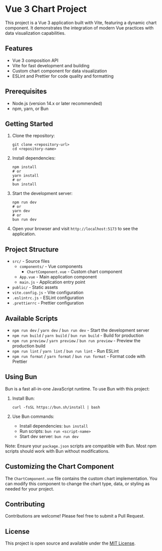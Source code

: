 # Vue 3 Chart Project

This project is a Vue 3 application built with Vite, featuring a dynamic chart component. It demonstrates the integration of modern Vue practices with data visualization capabilities.

## Features

- Vue 3 composition API
- Vite for fast development and building
- Custom chart component for data visualization
- ESLint and Prettier for code quality and formatting

## Prerequisites

- Node.js (version 14.x or later recommended)
- npm, yarn, or Bun

## Getting Started

1. Clone the repository:

   ```
   git clone <repository-url>
   cd <repository-name>
   ```

2. Install dependencies:

   ```
   npm install
   # or
   yarn install
   # or
   bun install
   ```

3. Start the development server:

   ```
   npm run dev
   # or
   yarn dev
   # or
   bun run dev
   ```

4. Open your browser and visit `http://localhost:5173` to see the application.

## Project Structure

- `src/` - Source files
  - `components/` - Vue components
    - `ChartComponent.vue` - Custom chart component
  - `App.vue` - Main application component
  - `main.js` - Application entry point
- `public/` - Static assets
- `vite.config.js` - Vite configuration
- `.eslintrc.js` - ESLint configuration
- `.prettierrc` - Prettier configuration

## Available Scripts

- `npm run dev` / `yarn dev` / `bun run dev` - Start the development server
- `npm run build` / `yarn build` / `bun run build` - Build for production
- `npm run preview` / `yarn preview` / `bun run preview` - Preview the production build
- `npm run lint` / `yarn lint` / `bun run lint` - Run ESLint
- `npm run format` / `yarn format` / `bun run format` - Format code with Prettier

## Using Bun

Bun is a fast all-in-one JavaScript runtime. To use Bun with this project:

1. Install Bun:

   ```
   curl -fsSL https://bun.sh/install | bash
   ```

2. Use Bun commands:
   - Install dependencies: `bun install`
   - Run scripts: `bun run <script-name>`
   - Start dev server: `bun run dev`

Note: Ensure your `package.json` scripts are compatible with Bun. Most npm scripts should work with Bun without modifications.

## Customizing the Chart Component

The `ChartComponent.vue` file contains the custom chart implementation. You can modify this component to change the chart type, data, or styling as needed for your project.

## Contributing

Contributions are welcome! Please feel free to submit a Pull Request.

## License

This project is open source and available under the [MIT License](LICENSE).
